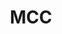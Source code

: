 ---
# This topic lives at
# https://digital.gov/topics/mcc

slug: "mcc"

# Topic Title
title: "MCC"

# description — keep it short and clear
summary: ""


# Weight
weight: 1

# For more information on managing topics,
# see https://github.com/GSA/digitalgov.gov/wiki
---